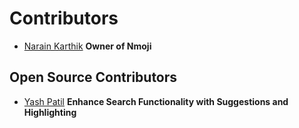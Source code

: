 # Contributors

- [Narain Karthik](https://github.com/narainkarthikv) **Owner of Nmoji**

## Open Source Contributors
- [Yash Patil](https://github.com/patilyashh) **Enhance Search Functionality with Suggestions and Highlighting**
